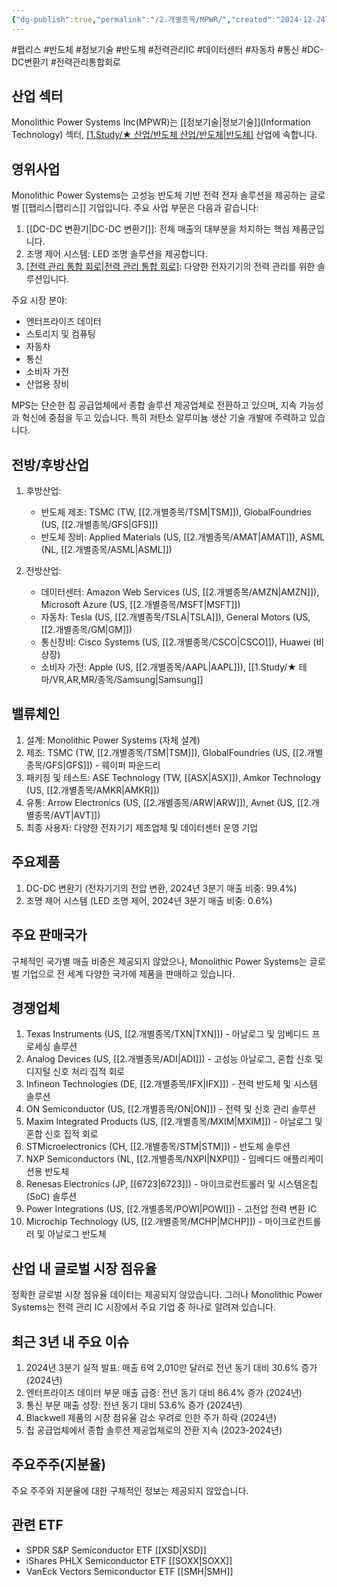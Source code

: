```yaml
---
{"dg-publish":true,"permalink":"/2.개별종목/MPWR/","created":"2024-12-24T11:59:04.847+09:00","updated":"2025-07-29T21:37:04.940+09:00"}
---
```


#팹리스 #반도체 #정보기술 #반도체 #전력관리IC #데이터센터 #자동차 #통신 #DC-DC변환기 #전력관리통합회로 

## 산업 섹터

Monolithic Power Systems Inc(MPWR)는 [[정보기술\|정보기술]](Information Technology) 섹터, [[1.Study/★ 산업/반도체 산업/반도체\|반도체]](Semiconductors) 산업에 속합니다.

## 영위사업

Monolithic Power Systems는 고성능 반도체 기반 전력 전자 솔루션을 제공하는 글로벌 [[팹리스\|팹리스]] 기업입니다. 주요 사업 부문은 다음과 같습니다:

1. [[DC-DC 변환기\|DC-DC 변환기]]: 전체 매출의 대부분을 차지하는 핵심 제품군입니다.
2. 조명 제어 시스템: LED 조명 솔루션을 제공합니다.
3. [[전력 관리 통합 회로\|전력 관리 통합 회로]](PMIC): 다양한 전자기기의 전력 관리를 위한 솔루션입니다.

주요 시장 분야:

- 엔터프라이즈 데이터
- 스토리지 및 컴퓨팅
- 자동차
- 통신
- 소비자 가전
- 산업용 장비

MPS는 단순한 칩 공급업체에서 종합 솔루션 제공업체로 전환하고 있으며, 지속 가능성과 혁신에 중점을 두고 있습니다. 특히 저탄소 알루미늄 생산 기술 개발에 주력하고 있습니다.

## 전방/후방산업

1. 후방산업:
    
    - 반도체 제조: TSMC (TW, [[2.개별종목/TSM\|TSM]]), GlobalFoundries (US, [[2.개별종목/GFS\|GFS]])
    - 반도체 장비: Applied Materials (US, [[2.개별종목/AMAT\|AMAT]]), ASML (NL, [[2.개별종목/ASML\|ASML]])
    
2. 전방산업:
    
    - 데이터센터: Amazon Web Services (US, [[2.개별종목/AMZN\|AMZN]]), Microsoft Azure (US, [[2.개별종목/MSFT\|MSFT]])
    - 자동차: Tesla (US, [[2.개별종목/TSLA\|TSLA]]), General Motors (US, [[2.개별종목/GM\|GM]])
    - 통신장비: Cisco Systems (US, [[2.개별종목/CSCO\|CSCO]]), Huawei (비상장)
    - 소비자 가전: Apple (US, [[2.개별종목/AAPL\|AAPL]]), [[1.Study/★ 테마/VR,AR,MR/종목/Samsung\|Samsung]]
    

## 밸류체인

1. 설계: Monolithic Power Systems (자체 설계)
2. 제조: TSMC (TW, [[2.개별종목/TSM\|TSM]]), GlobalFoundries (US, [[2.개별종목/GFS\|GFS]]) - 웨이퍼 파운드리
3. 패키징 및 테스트: ASE Technology (TW, [[ASX\|ASX]]), Amkor Technology (US, [[2.개별종목/AMKR\|AMKR]])
4. 유통: Arrow Electronics (US, [[2.개별종목/ARW\|ARW]]), Avnet (US, [[2.개별종목/AVT\|AVT]])
5. 최종 사용자: 다양한 전자기기 제조업체 및 데이터센터 운영 기업

## 주요제품

1. DC-DC 변환기 (전자기기의 전압 변환, 2024년 3분기 매출 비중: 99.4%)
2. 조명 제어 시스템 (LED 조명 제어, 2024년 3분기 매출 비중: 0.6%)

## 주요 판매국가

구체적인 국가별 매출 비중은 제공되지 않았으나, Monolithic Power Systems는 글로벌 기업으로 전 세계 다양한 국가에 제품을 판매하고 있습니다.

## 경쟁업체

1. Texas Instruments (US, [[2.개별종목/TXN\|TXN]]) - 아날로그 및 임베디드 프로세싱 솔루션
2. Analog Devices (US, [[2.개별종목/ADI\|ADI]]) - 고성능 아날로그, 혼합 신호 및 디지털 신호 처리 집적 회로
3. Infineon Technologies (DE, [[2.개별종목/IFX\|IFX]]) - 전력 반도체 및 시스템 솔루션
4. ON Semiconductor (US, [[2.개별종목/ON\|ON]]) - 전력 및 신호 관리 솔루션
5. Maxim Integrated Products (US, [[2.개별종목/MXIM\|MXIM]]) - 아날로그 및 혼합 신호 집적 회로
6. STMicroelectronics (CH, [[2.개별종목/STM\|STM]]) - 반도체 솔루션
7. NXP Semiconductors (NL, [[2.개별종목/NXPI\|NXPI]]) - 임베디드 애플리케이션용 반도체
8. Renesas Electronics (JP, [[6723\|6723]]) - 마이크로컨트롤러 및 시스템온칩(SoC) 솔루션
9. Power Integrations (US, [[2.개별종목/POWI\|POWI]]) - 고전압 전력 변환 IC
10. Microchip Technology (US, [[2.개별종목/MCHP\|MCHP]]) - 마이크로컨트롤러 및 아날로그 반도체

## 산업 내 글로벌 시장 점유율

정확한 글로벌 시장 점유율 데이터는 제공되지 않았습니다. 그러나 Monolithic Power Systems는 전력 관리 IC 시장에서 주요 기업 중 하나로 알려져 있습니다.

## 최근 3년 내 주요 이슈

1. 2024년 3분기 실적 발표: 매출 6억 2,010만 달러로 전년 동기 대비 30.6% 증가 (2024년)
2. 엔터프라이즈 데이터 부문 매출 급증: 전년 동기 대비 86.4% 증가 (2024년)
3. 통신 부문 매출 성장: 전년 동기 대비 53.6% 증가 (2024년)
4. Blackwell 제품의 시장 점유율 감소 우려로 인한 주가 하락 (2024년)
5. 칩 공급업체에서 종합 솔루션 제공업체로의 전환 지속 (2023-2024년)

## 주요주주(지분율)

주요 주주와 지분율에 대한 구체적인 정보는 제공되지 않았습니다.

## 관련 ETF

- SPDR S&P Semiconductor ETF [[XSD\|XSD]]
- iShares PHLX Semiconductor ETF [[SOXX\|SOXX]]
- VanEck Vectors Semiconductor ETF [[SMH\|SMH]]